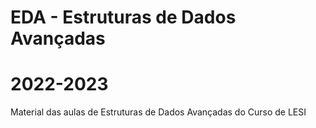 # EDA - Estruturas de Dados Avançadas
# 2022-2023
Material das aulas de Estruturas de Dados Avançadas do Curso de LESI
